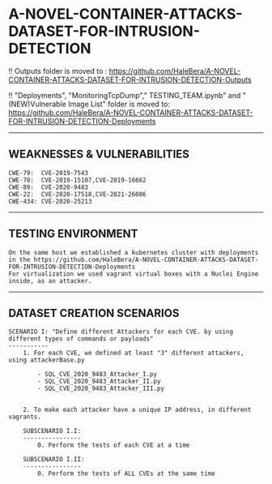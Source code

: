 
# A-NOVEL-CONTAINER-ATTACKS-DATASET-FOR-INTRUSION-DETECTION
!! Outputs folder is moved to : https://github.com/HaleBera/A-NOVEL-CONTAINER-ATTACKS-DATASET-FOR-INTRUSION-DETECTION-Outputs

!! "Deployments", "MonitoringTcpDump"," TESTING_TEAM.ipynb" and "(NEW)Vulnerable Image List" folder is moved to: https://github.com/HaleBera/A-NOVEL-CONTAINER-ATTACKS-DATASET-FOR-INTRUSION-DETECTION-Deployments


-----------------------------------------------------------------------------------------------------
WEAKNESSES & VULNERABILITIES
-----------------------------------------------------------------------------------------------------
    CWE-79:  CVE-2019-7543
    CWE-78:  CVE-2019-15107,CVE-2019-16662
    CWE-89:  CVE-2020-9483
    CWE-22:  CVE-2020-17518,CVE-2021-26086 
    CWE-434: CVE-2020-25213



-----------------------------------------------------------------------------------------------------
TESTING ENVIRONMENT
-----------------------------------------------------------------------------------------------------

    On the same host we established a kubernetes cluster with deployments in the https://github.com/HaleBera/A-NOVEL-CONTAINER-ATTACKS-DATASET-FOR-INTRUSION-DETECTION-Deployments
    For virtualization we used vagrant virtual boxes with a Nuclei Engine inside, as an attacker.




-----------------------------------------------------------------------------------------------------
DATASET CREATION SCENARIOS 
-----------------------------------------------------------------------------------------------------

    SCENARIO I: "Define different Attackers for each CVE. by using different types of commands or payloads"
    -----------
        1. For each CVE, we defined at least "3" different attackers, using attackerBase.py

            - SQL_CVE_2020_9483_Attacker_I.py
            - SQL_CVE_2020_9483_Attacker_II.py
            - SQL_CVE_2020_9483_Attacker_III.py


        2. To make each attacker have a unique IP address, in different vagrants.

        SUBSCENARIO I.I:
        ----------------
            0. Perform the tests of each CVE at a time

        SUBSCENARIO I.II:
        ----------------
            0. Perform the tests of ALL CVEs at the same time








